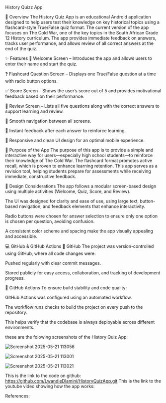 History Quizz App

🧾 Overview
The History Quiz App is an educational Android application designed to help users test their knowledge on key historical topics using a flashcard-style True/False quiz format. 
The current version of the app focuses on The Cold War, one of the key topics in the South African Grade 12 History curriculum.
The app provides immediate feedback on answers, tracks user performance, and allows review of all correct answers at the end of the quiz.

✨ Features
🎉 Welcome Screen – Introduces the app and allows users to enter their name and start the quiz.

❓ Flashcard Question Screen – Displays one True/False question at a time with radio button options.

✅ Score Screen – Shows the user’s score out of 5 and provides motivational feedback based on their performance.

🔁 Review Screen – Lists all five questions along with the correct answers to support learning and review.

🚀 Smooth navigation between all screens.

🧠 Instant feedback after each answer to reinforce learning.

📱 Responsive and clean UI design for an optimal mobile experience.

🎯 Purpose of the App
The purpose of this app is to provide a simple and interactive way for users—especially high school students—to reinforce their knowledge of The Cold War.
The flashcard format promotes active recall, which is proven to enhance learning retention.
This app serves as a revision tool, helping students prepare for assessments while receiving immediate, constructive feedback.

🎨 Design Considerations
The app follows a modular screen-based design using multiple activities (Welcome, Quiz, Score, and Review).

The UI was designed for clarity and ease of use, using large text, button-based navigation, and feedback elements that enhance interactivity.

Radio buttons were chosen for answer selection to ensure only one option is chosen per question, avoiding confusion.

A consistent color scheme and spacing make the app visually appealing and accessible.

💻 GitHub & GitHub Actions
🔧 GitHub
The project was version-controlled using GitHub, where all code changes were:

Pushed regularly with clear commit messages.

Stored publicly for easy access, collaboration, and tracking of development progress.

🤖 GitHub Actions
To ensure build stability and code quality:

GitHub Actions was configured using an automated workflow.

The workflow runs checks to build the project on every push to the repository.

This helps verify that the codebase is always deployable across different environments.

these are the folowing screenshots of the History Quiz App:


![Screenshot 2025-05-21 113056](https://github.com/user-attachments/assets/704a0a34-9a7b-4c76-87f7-aa3938d63658)

![Screenshot 2025-05-21 113001](https://github.com/user-attachments/assets/96c29554-084a-4bda-a822-8567a0cb4781)

![Screenshot 2025-05-21 113021](https://github.com/user-attachments/assets/6e175c69-c59f-436b-acca-2c8b662890c5)




This is the link to the code on github: https://github.com/LwandleDlamini/HistoryQuizApp.git
This is the link to the youtube video showing how the app works: 



References:




